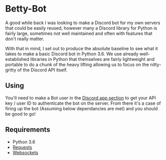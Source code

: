 # Betty-Bot

A good while back I was looking to make a Discord bot for my own servers that could be easily reused, however many a Discord library for Python 
is fairly large, sometimes not well maintained and often with features that don't really matter.

With that in mind, I set out to produce the absolute baseline to see what it takes to make a basic Discord bot in Python 3.6.
We use already well-established libraries in Python that themselves are fairly lightweight and portable to do a chunk of the heavy lifting
allowing us to focus on the nitty-gritty of the Discord API itself.

## Using

You'll need to make a Bot user in the [Discord app section](https://discordapp.com/developers/applications/me) to get your API key / user ID to authenticate the bot on the server.
From there it's a case of firing up the bot (Assuming below dependancies are met) and you should be good to go!

## Requirements
- Python 3.6
- [Requests](http://docs.python-requests.org/en/master/)
- [Websockets](https://github.com/aaugustin/websockets)
